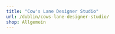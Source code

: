 ```yaml
---
title: "Cow's Lane Designer Studio"
url: /dublin/cows-lane-designer-studio/
shop: Allgemein
---
```

